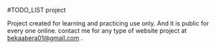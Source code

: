 #TODO_LIST project

Project created for learning and practicing use only. And it is public for every one online. contact me for any type of website project at bekaabera01@gmail.com .